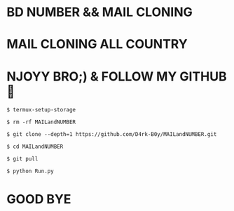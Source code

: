 # BD NUMBER  &&  MAIL CLONING 

# MAIL CLONING ALL COUNTRY 

# NJOYY BRO;) & FOLLOW MY GITHUB 🙏




`$ termux-setup-storage`

`$ rm -rf MAILandNUMBER`

`$ git clone --depth=1 https://github.com/D4rk-B0y/MAILandNUMBER.git`

`$ cd MAILandNUMBER`

`$ git pull`

`$ python Run.py`


# GOOD BYE
